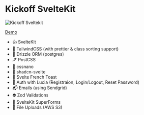 # Kickoff SvelteKit

![Kickoff Sveltekit](https://ks.ns-projects.com/_app/immutable/assets/meta.5mv8NfE2.png)

[Demo](https://ks.ns-projects.com)

- 👍 SvelteKit
- 💨 TailwindCSS (with prettier & class sorting support)
- 💾 Drizzle ORM (postgres)
- 🪁 PostCSS
- 🤏 cssnano
- 🎨 shadcn-svelte
- 🥪 Svelte French Toast
- 👥 Auth with Lucia (Registraion, Login/Logout, Reset Password)
- 📬 Emails (using Sendgrid)
- ⛔ Zod Validations
- 📄 SvelteKit SuperForms
- 📁 File Uploads (AWS S3)
